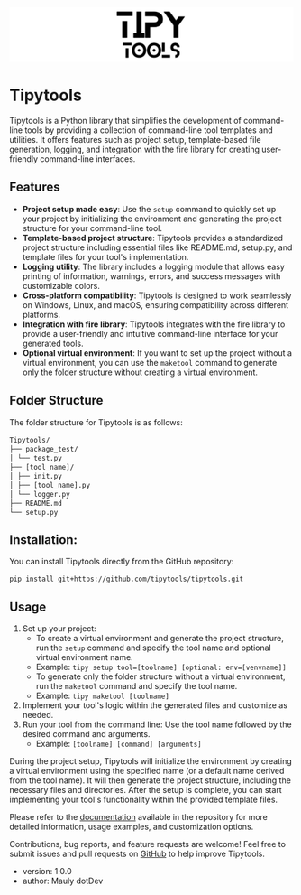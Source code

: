 ![Tipytools](tipy.png)

# Tipytools

 Tipytools is a Python library that simplifies the development of command-line tools by providing a collection of command-line tool templates and utilities. It offers features such as project setup, template-based file generation, logging, and integration with the fire library for creating user-friendly command-line interfaces.

## Features

- **Project setup made easy**: Use the `setup` command to quickly set up your project by initializing the environment and generating the project structure for your command-line tool.
- **Template-based project structure**: Tipytools provides a standardized project structure including essential files like README.md, setup.py, and template files for your tool's implementation.
- **Logging utility**: The library includes a logging module that allows easy printing of information, warnings, errors, and success messages with customizable colors.
- **Cross-platform compatibility**: Tipytools is designed to work seamlessly on Windows, Linux, and macOS, ensuring compatibility across different platforms.
- **Integration with fire library**: Tipytools integrates with the fire library to provide a user-friendly and intuitive command-line interface for your generated tools.
- **Optional virtual environment**: If you want to set up the project without a virtual environment, you can use the `maketool` command to generate only the folder structure without creating a virtual environment.

## Folder Structure

The folder structure for Tipytools is as follows:

```
Tipytools/
├── package_test/
│ └── test.py
├── [tool_name]/
│ ├── init.py
│ ├── [tool_name].py
│ └── logger.py
├── README.md
└── setup.py
```

## Installation:

You can install Tipytools directly from the GitHub repository:

```shell
pip install git+https://github.com/tipytools/tipytools.git
```

## Usage

1. Set up your project:
   - To create a virtual environment and generate the project structure, run the `setup` command and specify the tool name and optional virtual environment name.
   - Example: `tipy setup tool=[toolname] [optional: env=[venvname]]`
   - To generate only the folder structure without a virtual environment, run the `maketool` command and specify the tool name.
   - Example: `tipy maketool [toolname]`
2. Implement your tool's logic within the generated files and customize as needed.
3. Run your tool from the command line: Use the tool name followed by the desired command and arguments.
   - Example: `[toolname] [command] [arguments]`

During the project setup, Tipytools will initialize the environment by creating a virtual environment using the specified name (or a default name derived from the tool name). It will then generate the project structure, including the necessary files and directories. After the setup is complete, you can start implementing your tool's functionality within the provided template files.

Please refer to the [documentation](https://github.com/tipytools/tipytools) available in the repository for more detailed information, usage examples, and customization options.

Contributions, bug reports, and feature requests are welcome! Feel free to submit issues and pull requests on [GitHub](https://github.com/tipytools/tipytools) to help improve Tipytools.

- version: 1.0.0
- author: Mauly dotDev
